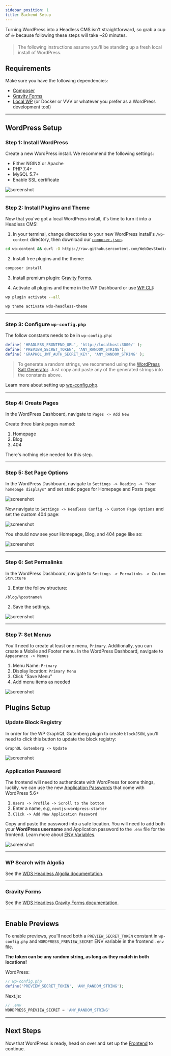 ```yaml
---
sidebar_position: 1
title: Backend Setup
---
```


Turning WordPress into a Headless CMS isn't straightforward, so grab a cup of ☕️ because following these steps will take ~20 minutes.

> The following instructions assume you'll be standing up a fresh local install of WordPress.

## Requirements

Make sure you have the following dependencies:

- [Composer](https://getcomposer.org/)
- [Gravity Forms](https://www.gravityforms.com/)
- [Local WP](https://localwp.com/) (or Docker or VVV or whatever you prefer as a WordPress development tool)

---

## WordPress Setup

### Step 1: Install WordPress

Create a new WordPress install. We recommend the following settings:

- Either NGINX or Apache
- PHP 7.4+
- MySQL 5.7+
- Enable SSL certificate

![screenshot](/img/screenshot-local-by-flywheel.png)

---

### Step 2: Install Plugins and Theme

Now that you've got a local WordPress install, it's time to turn it into a Headless CMS!

1. In your terminal, change directories to your new WordPress install's `/wp-content` directory, then download our [`composer.json`](https://raw.githubusercontent.com/WebDevStudios/nextjs-wordpress-starter/canary/backend/composer.json).

```bash
cd wp-content && curl -O https://raw.githubusercontent.com/WebDevStudios/nextjs-wordpress-starter/canary/backend/composer.json
```

2. Install free plugins and the theme:

```bash
composer install
```

3. Install premium plugin: [Gravity Forms](https://www.gravityforms.com/).

4. Activate all plugins and theme in the WP Dashboard or use [WP CLI](https://wp-cli.org/):

```bash
wp plugin activate --all
```

```bash
wp theme activate wds-headless-theme
```

---

### Step 3: Configure `wp-config.php`

The follow constants needs to be in `wp-config.php`:

```php
define( 'HEADLESS_FRONTEND_URL', 'http://localhost:3000/' );
define( 'PREVIEW_SECRET_TOKEN', 'ANY_RANDOM_STRING');
define( 'GRAPHQL_JWT_AUTH_SECRET_KEY', 'ANY_RANDOM_STRING' );
```

> To generate a random strings, we recommend using the [WordPress Salt Generator](https://api.wordpress.org/secret-key/1.1/salt/). Just copy and paste any of the generated strings into the constants above.

Learn more about setting up [wp-config.php](/docs/backend/wp-config).

---

### Step 4: Create Pages

In the WordPress Dashboard, navigate to `Pages -> Add New`

Create three blank pages named:

1. Homepage
2. Blog
3. 404

There's nothing else needed for this step.

---

### Step 5: Set Page Options

In the WordPress Dashboard, navigate to `Settings -> Reading -> "Your homepage displays"` and set static pages for Homepage and Posts page:

![screenshot](/img/screenshot-set-page-options.png)

Now navigate to `Settings -> Headless Config -> Custom Page Options` and set the custom 404 page:

![screenshot](/img/screenshot-set-404-page.png)

You should now see your Homepage, Blog, and 404 page like so:

![screenshot](/img/screenshot-set-404-page-2.png)

---

### Step 6: Set Permalinks

In the WordPress Dashboard, navigate to `Settings -> Permalinks -> Custom Structure`

1. Enter the follow structure:

```text
/blog/%postname%
```

2. Save the settings.

![screenshot](/img/screenshot-set-permalinks.png)

---

### Step 7: Set Menus

You'll need to create at least one menu, `Primary`. Additionally, you can create a Mobile and Footer menu. In the WordPress Dashboard, navigate to `Appearance -> Menus`

1. Menu Name: `Primary`
2. Display location: `Primary Menu`
3. Click "Save Menu"
4. Add menu items as needed

![screenshot](/img/screenshot-set-menus.png)

## Plugins Setup

### Update Block Registry

In order for the WP GraphQL Gutenberg plugin to create `blockJSON`, you'll need to click this button to update the block registry:

`GraphQL Gutenberg -> Update`

![screenshot](/img/screenshot-activate-graphql-gutenberg.png)

### Application Password

The frontend will need to authenticate with WordPress for some things, luckily, we can use the new [Application Passwords](https://make.wordpress.org/core/2020/11/05/application-passwords-integration-guide/) that come with WordPress 5.6+

1. `Users -> Profile -> Scroll to the bottom`
2. Enter a name, e.g, `nextjs-wordpress-starter`
3. `Click -> Add New Application Password`

Copy and paste the password into a safe location. You will need to add both your **WordPress username** and Application password to the `.env` file for the frontend. Learn more about [ENV Variables](/docs/frontend/env-variables).

![screenshot](/img/screenshot-set-application-password.png)

---

### WP Search with Algolia

See the [WDS Headless Algolia documentation](https://webdevstudios.github.io/nextjs-wordpress-starter/docs/backend/algolia).

---

### Gravity Forms

See the [WDS Headless Gravity Forms documentation](https://webdevstudios.github.io/nextjs-wordpress-starter/docs/backend/gravity-forms).

---

## Enable Previews

To enable previews, you'll need both a `PREVIEW_SECRET_TOKEN` constant in `wp-config.php` and `WORDPRESS_PREVIEW_SECRET` ENV variable in the frontend `.env` file.

**The token can be any random string, as long as they match in both locations!**

WordPress:

```php
// wp-config.php
define('PREVIEW_SECRET_TOKEN', 'ANY_RANDOM_STRING');
```

Next.js:

```js
// .env
WORDPRESS_PREVIEW_SECRET = 'ANY_RANDOM_STRING'
```

---

## Next Steps

Now that WordPress is ready, head on over and set up the [Frontend](/docs/frontend/index) to continue.
